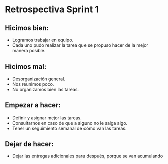 # Retrospectiva Sprint 1

## Hicimos bien:

- Logramos trabajar en equipo.
- Cada uno pudo realizar la tarea que se propuso hacer de la mejor manera posible.

## Hicimos mal:

- Desorganización general.
- Nos reunimos poco.
- No organizamos bien las tareas.

## Empezar a hacer:

- Definir y asignar mejor las tareas. 
- Consultarnos en caso de que a alguno no le salga algo.
- Tener un seguimiento semanal de cómo van las tareas.

## Dejar de hacer:

- Dejar las entregas adicionales para después, porque se van acumulando

